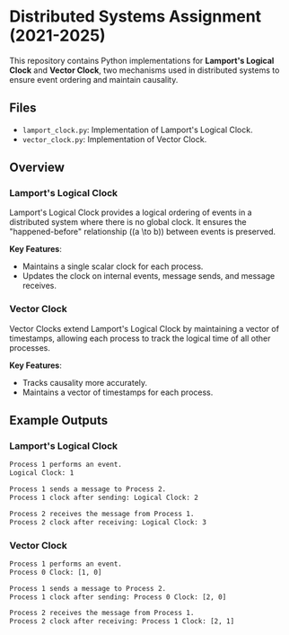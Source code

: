 # Distributed Systems Assignment (2021-2025)

This repository contains Python implementations for **Lamport's Logical Clock** and **Vector Clock**, two mechanisms used in distributed systems to ensure event ordering and maintain causality.

## Files

- `lamport_clock.py`: Implementation of Lamport's Logical Clock.
- `vector_clock.py`: Implementation of Vector Clock.

## Overview

### Lamport's Logical Clock
Lamport's Logical Clock provides a logical ordering of events in a distributed system where there is no global clock. It ensures the "happened-before" relationship (\(a \to b\)) between events is preserved.

**Key Features**:
- Maintains a single scalar clock for each process.
- Updates the clock on internal events, message sends, and message receives.

### Vector Clock
Vector Clocks extend Lamport's Logical Clock by maintaining a vector of timestamps, allowing each process to track the logical time of all other processes.

**Key Features**:
- Tracks causality more accurately.
- Maintains a vector of timestamps for each process.

## Example Outputs

### Lamport's Logical Clock
```bash
Process 1 performs an event.
Logical Clock: 1

Process 1 sends a message to Process 2.
Process 1 clock after sending: Logical Clock: 2

Process 2 receives the message from Process 1.
Process 2 clock after receiving: Logical Clock: 3
```
### Vector Clock
```bash
Process 1 performs an event.
Process 0 Clock: [1, 0]

Process 1 sends a message to Process 2.
Process 1 clock after sending: Process 0 Clock: [2, 0]

Process 2 receives the message from Process 1.
Process 2 clock after receiving: Process 1 Clock: [2, 1]
```
